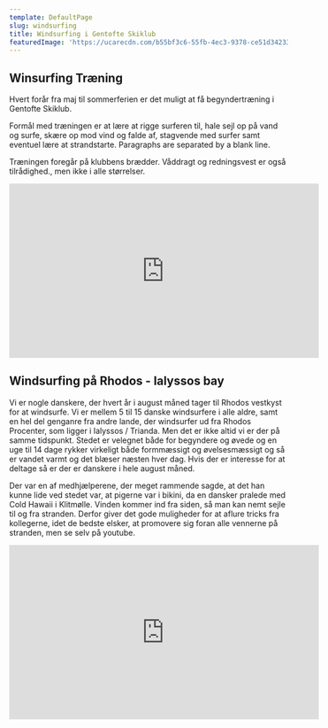 ```yaml
---
template: DefaultPage
slug: windsurfing
title: Windsurfing i Gentofte Skiklub
featuredImage: 'https://ucarecdn.com/b55bf3c6-55fb-4ec3-9378-ce51d34233c4/'
---
```

## Winsurfing Træning
Hvert forår fra maj til sommerferien er det muligt at få begyndertræning i Gentofte Skiklub.

Formål med træningen er at lære at rigge surferen til, hale sejl op på vand og surfe, skære op mod vind og falde af, stagvende med surfer samt eventuel lære at strandstarte.
Paragraphs are separated by a blank line.

Træningen foregår på klubbens brædder. Våddragt og redningsvest er også tilrådighed., men ikke i alle størrelser.
  <iframe width="560" height="315"
  src="https://www.youtube.com/embed/OnwR4p9uXw4" frameborder="0"
  allow="autoplay; encrypted-media" allowfullscreen></iframe>

 ## Windsurfing på Rhodos - Ialyssos bay

Vi er nogle danskere, der hvert år i august måned tager til Rhodos vestkyst for at windsurfe. Vi er mellem 5 til 15 danske windsurfere i alle aldre, samt en hel del genganre fra andre lande, der windsurfer ud fra Rhodos Procenter, som ligger i Ialyssos / Trianda. Men det er ikke altid vi er der på samme tidspunkt. Stedet er velegnet både for begyndere og øvede og en uge til 14 dage rykker virkeligt både formmæssigt og øvelsesmæssigt og så er vandet varmt og det blæser næsten hver dag. Hvis der er interesse for at deltage så er der er danskere i hele august måned.

Der var en af medhjælperene, der meget rammende sagde, at det han kunne lide ved stedet var, at pigerne var i bikini, da en dansker pralede med Cold Hawaii i Klitmølle. Vinden kommer ind fra siden, så man kan nemt sejle til og fra stranden. Derfor giver det gode muligheder for at aflure tricks fra kollegerne, idet de bedste elsker, at promovere sig foran alle vennerne på stranden, men se selv på youtube.
<iframe width="560" height="315" src="https://www.youtube.com/embed/lvww9cl0p6U" frameborder="0" allow="accelerometer; autoplay; encrypted-media; gyroscope; picture-in-picture" allowfullscreen></iframe>
